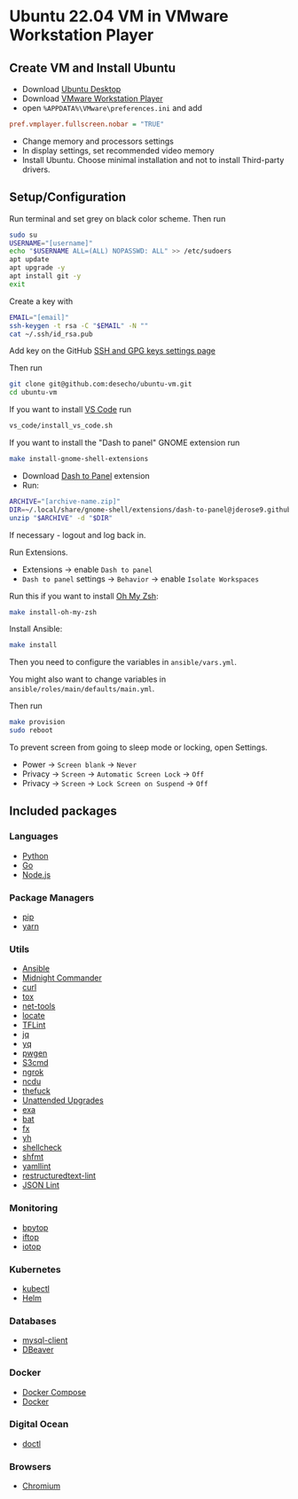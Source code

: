 # Ubuntu 22.04 VM in VMware Workstation Player

## Create VM and Install Ubuntu

* Download [Ubuntu Desktop](https://www.ubuntu.com/download/desktop)
* Download [VMware Workstation Player](https://www.vmware.com/ca/products/workstation-player/workstation-player-evaluation.html)
* open `%APPDATA%\VMware\preferences.ini` and add

```ini
pref.vmplayer.fullscreen.nobar = "TRUE"
```

* Change memory and processors settings
* In display settings, set recommended video memory
* Install Ubuntu. Choose minimal installation and not to install Third-party drivers.

## Setup/Configuration

Run terminal and set grey on black color scheme. Then run

```bash
sudo su
USERNAME="[username]"
echo "$USERNAME ALL=(ALL) NOPASSWD: ALL" >> /etc/sudoers
apt update
apt upgrade -y
apt install git -y
exit
```

Create a key with

```bash
EMAIL="[email]"
ssh-keygen -t rsa -C "$EMAIL" -N ""
cat ~/.ssh/id_rsa.pub
```

Add key on the GitHub [SSH and GPG keys settings page](https://github.com/settings/keys)

Then run

```bash
git clone git@github.com:desecho/ubuntu-vm.git
cd ubuntu-vm
```

If you want to install [VS Code](https://code.visualstudio.com/) run

```bash
vs_code/install_vs_code.sh
```

If you want to install the "Dash to panel" GNOME extension run

```bash
make install-gnome-shell-extensions
```

* Download [Dash to Panel](https://extensions.gnome.org/extension/1160/dash-to-panel/) extension
* Run:

```bash
ARCHIVE="[archive-name.zip]"
DIR=~/.local/share/gnome-shell/extensions/dash-to-panel@jderose9.github.com
unzip "$ARCHIVE" -d "$DIR"
```

If necessary - logout and log back in.

Run Extensions.

* Extensions → enable `Dash to panel`
* `Dash to panel` settings → `Behavior` → enable `Isolate Workspaces`

Run this if you want to install [Oh My Zsh](https://github.com/robbyrussell/oh-my-zsh):

```bash
make install-oh-my-zsh
```

Install Ansible:

```bash
make install
```

Then you need to configure the variables in `ansible/vars.yml`.

You might also want to change variables in `ansible/roles/main/defaults/main.yml`.

Then run

```bash
make provision
sudo reboot
```

To prevent screen from going to sleep mode or locking, open Settings.

* Power → `Screen blank` → `Never`
* Privacy → `Screen` → `Automatic Screen Lock` → `Off`
* Privacy → `Screen` → `Lock Screen on Suspend` → `Off`

## Included packages

### Languages

* [Python](https://www.python.org/)
* [Go](https://golang.org/)
* [Node.js](https://nodejs.org/en/)

### Package Managers

* [pip](https://pypi.org/project/pip/)
* [yarn](https://yarnpkg.com/)

### Utils

* [Ansible](https://www.ansible.com/)
* [Midnight Commander](https://midnight-commander.org/)
* [curl](https://curl.se/)
* [tox](https://tox.readthedocs.io/en/latest/)
* [net-tools](https://sourceforge.net/projects/net-tools/)
* [locate](https://www.gnu.org/software/findutils/)
* [TFLint](https://github.com/terraform-linters/tflint)
* [jq](https://stedolan.github.io/jq/)
* [yq](https://mikefarah.gitbook.io/yq/)
* [pwgen](https://linux.die.net/man/1/pwgen)
* [S3cmd](https://s3tools.org/s3cmd)
* [ngrok](https://ngrok.com/)
* [ncdu](https://dev.yorhel.nl/ncdu)
* [thefuck](https://github.com/nvbn/thefuck)
* [Unattended Upgrades](https://wiki.debian.org/UnattendedUpgrades)
* [exa](https://the.exa.website/)
* [bat](https://github.com/sharkdp/bat)
* [fx](https://github.com/antonmedv/fx)
* [yh](https://github.com/andreazorzetto/yh)
* [shellcheck](https://www.shellcheck.net/)
* [shfmt](https://github.com/mvdan/sh)
* [yamllint](https://github.com/adrienverge/yamllint)
* [restructuredtext-lint](https://pypi.org/project/restructuredtext-lint/)
* [JSON Lint](https://github.com/zaach/jsonlint)

### Monitoring

* [bpytop](https://github.com/aristocratos/bpytop)
* [iftop](https://linux.die.net/man/8/iftop)
* [iotop](https://linux.die.net/man/1/iotop)

### Kubernetes

* [kubectl](https://kubernetes.io/docs/reference/kubectl/)
* [Helm](https://helm.sh/)

### Databases

* [mysql-client](https://dev.mysql.com/doc/refman/8.0/en/mysql.html)
* [DBeaver](https://dbeaver.io/)

### Docker

* [Docker Compose](https://docs.docker.com/compose/)
* [Docker](https://www.docker.com/)

### Digital Ocean

* [doctl](https://docs.digitalocean.com/reference/doctl/)

### Browsers

* [Chromium](https://www.chromium.org/Home)
